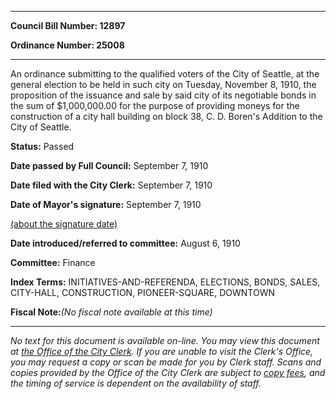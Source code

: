 

********

**Council Bill Number: 12897**
   
**Ordinance Number: 25008**
********

 An ordinance submitting to the qualified voters of the City of Seattle, at the general election to be held in such city on Tuesday, November 8, 1910, the proposition of the issuance and sale by said city of its negotiable bonds in the sum of $1,000,000.00 for the purpose of providing moneys for the construction of a city hall building on block 38, C. D. Boren's Addition to the City of Seattle.

**Status:** Passed
   
**Date passed by Full Council:** September 7, 1910
   
**Date filed with the City Clerk:** September 7, 1910
   
**Date of Mayor's signature:** September 7, 1910
   
[(about the signature date)](/~public/approvaldate.htm)
   
   
   
**Date introduced/referred to committee:** August 6, 1910
   
**Committee:** Finance
   
   
**Index Terms:** INITIATIVES-AND-REFERENDA, ELECTIONS, BONDS, SALES, CITY-HALL, CONSTRUCTION, PIONEER-SQUARE, DOWNTOWN

**Fiscal Note:**_(No fiscal note available at this time)_
********

_No text for this document is available on-line. You may view this document at [the Office of the City Clerk](http://www.seattle.gov/leg/clerk/contactUs.htm). If you are unable to visit the Clerk's Office, you may request a copy or scan be made for you by Clerk staff. Scans and copies provided by the Office of the City Clerk are subject to [copy fees](http://clerk.seattle.gov/~public/clerkfees.htm), and the timing of service is dependent on the availability of staff._

